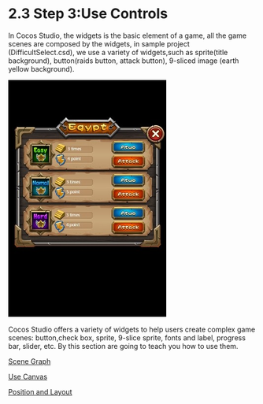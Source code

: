 # 2.3 Step 3:Use Controls

In Cocos Studio, the widgets is the basic element of a game, all the game scenes are composed by the widgets, in sample project (DifficultSelect.csd), we use a variety of widgets,such as sprite(title background), button(raids button, attack button), 9-sliced image (earth yellow background).

![Image](res/image037.png)

Cocos Studio offers a variety of widgets to help users create complex game scenes: button,check box, sprite, 9-slice sprite, fonts and label, progress bar, slider, etc. By this section are going to teach you how to use them.



[Scene Graph](../relationship/en.md)

[Use Canvas](../use-canvas/en.md)

[Position and Layout](../positions/en.md)

